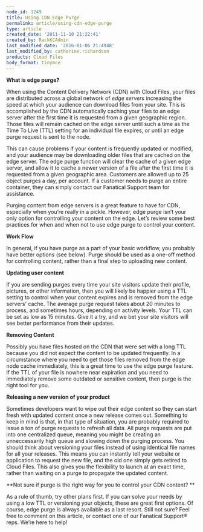 ```yaml
---
node_id: 1249
title: Using CDN Edge Purge
permalink: article/using-cdn-edge-purge
type: article
created_date: '2011-11-10 21:22:41'
created_by: RackKCAdmin
last_modified_date: '2016-01-06 21:4948'
last_modified_by: catherine.richardson
products: Cloud Files
body_format: tinymce
---
```


**What is edge purge?**

When using the Content Delivery Network (CDN) with Cloud Files, your
files are distributed across a global network of *edge
servers* increasing the speed at which your audience can download files
from your site.   This is accomplished by the CDN automatically caching
your files to an edge server after the first time it is requested from a
given geographic region.  Those files will remain cached on the edge
server until such a time as the Time To Live (TTL) setting for an
individual file expires, or until an edge purge request is sent to the
node.  

This can cause problems if your content is frequently updated or
modified, and your audience may be downloading older files that are
cached on the edge server.  The edge purge function will clear the cache
of a given edge server, and allow it to cache a newer version of a file
after the first time it is requested from a given geographic area. 
Customers are allowed up to 25 object purges a day, per account.  If a
customer needs to purge an entire container, they can simply contact our
Fanatical Support team for assistance. 

Purging content from edge servers is a great feature to have for CDN,
especially when you&rsquo;re really in a pickle. However, edge purge isn&rsquo;t
your only option for controlling your content on the edge.  Let&rsquo;s review
some best practices for when and when not to use edge purge to control
your content.

 

**Work Flow**

In general, if you have purge as a part of your basic workflow, you
probably have better options (see below).  Purge should be used as a
one-off method for controlling content, rather than a final step to
uploading new content.  

 

**Updating user content**

If you are sending purges every time your site visitors update their
profile, pictures, or other information, then you will likely be happier
using a TTL setting to control when your content expires and is removed
from the edge servers' cache.  The average purge request takes about 20
minutes to process, and sometimes hours, depending on activity levels.
 Your TTL can be set as low as 15 minutes.  Give it a try, and we bet
your site visitors will see better performance from their updates.

 

**Removing Content**

Possibly you have files hosted on the CDN that were set with a long TTL
because you did not expect the content to be updated frequently.  In a
circumstance where you need to get those files removed from the edge
node cache immediately, this is a great time to use the edge purge
feature.  If the TTL of your file is nowhere near expiration and you
need to immediately remove some outdated or sensitive content, then
purge is the right tool for you.  

 

**Releasing a new version of your product**

Sometimes developers want to wipe out their edge content so they can
start fresh with updated content once a new release comes out.
 Something to keep in mind is that, in that type of situation, you are
probably required to issue a ton of purge requests to refresh all data.
 All purge requests are put into one centralized queue, meaning you
might be creating an unneccessarily high queue and slowing down the
purging process.  You should think about versioning your files instead
of using identical file names for all your releases.  This means you can
instantly tell your website or application to request the new file, and
the old one simply gets retired to Cloud Files.  This also gives you the
flexibility to launch at an exact time, rather than waiting on a purge
to propagate the updated content.  

 

**Not sure if purge is the right way for you to control your CDN
content?  **

As a rule of thumb, try other plans first.  If you can solve your needs
by using a low TTL or versioning your objects, these are great first
options.  Of course, edge purge is always available as a last resort.
 Still not sure?  Feel free to comment on this article, or contact one
of our Fanatical Support&reg; reps.  We&rsquo;re here to help!

  

 

